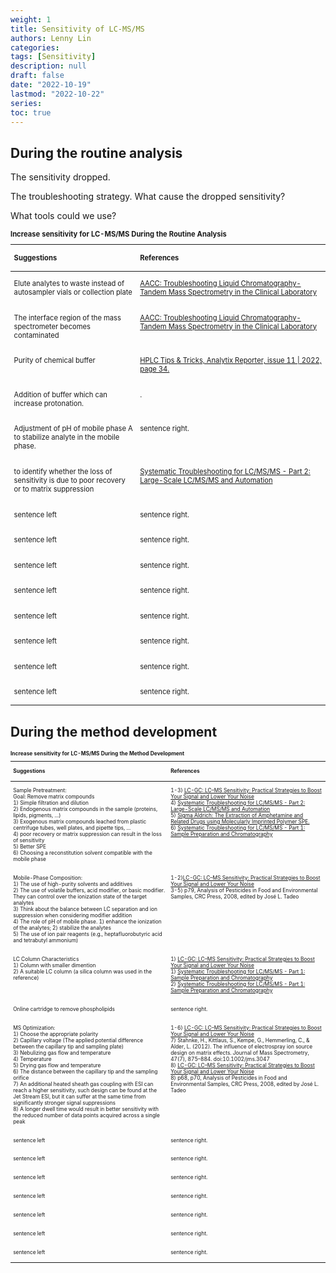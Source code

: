 ```yaml
---
weight: 1
title: Sensitivity of LC-MS/MS
authors: Lenny Lin
categories: 
tags: [Sensitivity]
description: null
draft: false
date: "2022-10-19"
lastmod: "2022-10-22"
series: 
toc: true
---
```


<!--more-->
## During the routine analysis  

The sensitivity dropped. 

The troubleshooting strategy. What cause the dropped sensitivity?  

What tools could we use?

<table style="width:100%; font-size: 80%">
<caption style="text-align:left", align = "top"><b>Increase sensitivity for LC-MS/MS During the Routine Analysis</b></caption>
<colgroup><col style="width: 40%" /><col style="width: 60%" />
</colgroup>
<thead>
  <tr VALIGN=TOP style="text-align:left"  class="header">
    <th><p>Suggestions</p></th>
    <th><p>References</p></th>
  </tr>
</thead>
<tbody VALIGN=TOP>
  <tr class="odd">
    <td><p>Elute analytes to waste instead of autosampler vials or collection plate
    </p></td>
    <td><p><a href = "https://https://www.aacc.org/cln/articles/2015/august/troubleshooting-liquid-chromatography-tandem-mass-spectrometry-in-the-clinical-laboratory">AACC: Troubleshooting Liquid Chromatography-Tandem Mass Spectrometry in the Clinical Laboratory</a>
    </p></td>
  </tr>
  <tr class="even">
    <td><p>The interface region of the mass spectrometer becomes contaminated
    </p></td>
    <td><p><a href = "https://www.aacc.org/cln/articles/2015/august/troubleshooting-liquid-chromatography-tandem-mass-spectrometry-in-the-clinical-laboratory" target="_blank" rel="noopener noreferrer">AACC: Troubleshooting Liquid Chromatography-Tandem Mass Spectrometry in the Clinical Laboratory</a>
    </p></td>
  </tr>
  <tr class="odd">
    <td><p>Purity of chemical buffer
    </p></td>
    <td><p><a href = "https://www.sigmaaldrich.com/CA/en/collections/analytix-reporter#archives" target="_blank" rel="noopener noreferrer">HPLC Tips & Tricks, Analytix Reporter, issue 11 | 2022, page 34.</a>
    </p></td>
  </tr>
  <tr class="even">
    <td><p>Addition of buffer which can increase protonation.
    </p></td>
    <td><p><to be found>.
    </p></td>
  </tr>
  <tr class="odd">
    <td><p>Adjustment of pH of mobile phase A to stabilize analyte in the mobile phase.
    </p></td>
    <td><p>sentence right.
    </p></td>
  </tr>
  <tr class="even">
    <td><p>to identify whether the loss of sensitivity is due to poor recovery or to matrix suppression
    </p></td>
    <td><p><a href = "https://cdn.sanity.io/files/0vv8moc6/biopharn/1a7e564988c4ca05949add7061339d9dadbe47ec.pdf/article-7275.pdf" target="_blank" rel="noopener noreferrer">Systematic Troubleshooting for LC/MS/MS - Part 2: Large-Scale LC/MS/MS and Automation</a>
    </p></td>
  </tr>
  <tr class="odd">
    <td><p>sentence left
    </p></td>
    <td><p>sentence right.
    </p></td>
  </tr>
  <tr class="even">
    <td><p>sentence left
    </p></td>
    <td><p> sentence right.
    </p></td>
  </tr>
  <tr class="odd">
    <td><p>sentence left
    </p></td>
    <td><p>sentence right.
    </p></td>
  </tr>
  <tr class="even">
    <td><p>sentence left
    </p></td>
    <td><p> sentence right.
    </p></td>
  </tr>
  <tr class="odd">
    <td><p>sentence left
    </p></td>
    <td><p>sentence right.
    </p></td>
  </tr>
  <tr class="even">
    <td><p>sentence left
    </p></td>
    <td><p> sentence right.
    </p></td>
  </tr>
  <tr class="odd">
    <td><p>sentence left
    </p></td>
    <td><p>sentence right.
    </p></td>
  </tr>
  <tr class="even">
    <td><p>sentence left
    </p></td>
    <td><p> sentence right.
    </p></td>
  </tr>
</tbody>
</table>


## During the method development   

<table style="width:100%; font-size: 60%">
<caption style="text-align:left", align = "top"><b>Increase sensitivity for LC-MS/MS During the Method Development</b></caption>
<colgroup><col style="width: 50%" /><col style="width: 50%" />
</colgroup>
<thead>
  <tr VALIGN=TOP style="text-align:left"  class="header">
    <th><p>Suggestions</p></th>
    <th><p>References</p></th>
  </tr>
</thead>
<tbody VALIGN=TOP>
  <tr class="odd">
    <td><p>Sample Pretreatment: 
    <br>Goal: Remove matrix compounds
    <br>1) Simple filtration and dilution
    <br>2) Endogenous matrix compounds in the sample (proteins, lipids, pigments, ...)
    <br>3) Exogenous matrix compounds leached from plastic centrifuge tubes, well plates, and pipette tips, ...
    <br>4) poor recovery or matrix suppression can result in the loss of sensitivity
    <br>5) Better SPE
    <br>6) Choosing a reconstitution solvent compatible with the mobile phase
    </p></td>
    <td><p>1-3) <a href = "https://www.chromatographyonline.com/view/lc-ms-sensitivity-practical-strategies-boost-your-signal-and-lower-your-noise" target="_blank" rel="noopener noreferrer">LC-GC: LC–MS Sensitivity: Practical Strategies to Boost Your Signal and Lower Your Noise</a>
    <br>4) <a href = "https://cdn.sanity.io/files/0vv8moc6/biopharn/1a7e564988c4ca05949add7061339d9dadbe47ec.pdf/article-7275.pdf" target="_blank" rel="noopener noreferrer">Systematic Troubleshooting for LC/MS/MS - Part 2: Large-Scale LC/MS/MS and Automation</a>
    <br>5) <a href = "https://www.sigmaaldrich.com/CA/en/technical-documents/technical-article/analytical-chemistry/solid-phase-extraction/the-extraction-of" target="_blank" rel="noopener noreferrer">Sigma Aldrich: The Extraction of Amphetamine and Related Drugs using Molecularly Imprinted Polymer SPE. </a>
    <br>6) <a href = "http://alfresco-static-files.s3.amazonaws.com/alfresco_images/pharma/2014/08/26/ede58aca-c91e-462c-a41b-42355e3be017/article-2140.pdf" target="_blank" rel="noopener noreferrer">Systematic Troubleshooting for LC/MS/MS - Part 1: Sample Preparation and Chromatography</a>
    </p></td>
  </tr>
  <tr class="even">
    <td><p>Mobile-Phase Composition:
    <br>1) The use of high-purity solvents and additives
    <br>2) The use of volatile buffers, acid modifier, or basic modifier.  They can control over the ionization state of the target analytes
    <br>3) Think about the balance between LC separation and ion suppression when considering modifier addition
    <br>4) The role of pH of mobile phase. 1) enhance the ionization of the analytes; 2) stabilize the analytes
    <br>5) The use of ion pair reagents (e.g., heptafluorobutyric acid and tetrabutyl ammonium)
    </p></td>
    <td><p>1-2)<a href = "https://www.chromatographyonline.com/view/lc-ms-sensitivity-practical-strategies-boost-your-signal-and-lower-your-noise" target="_blank" rel="noopener noreferrer">LC-GC: LC–MS Sensitivity: Practical Strategies to Boost Your Signal and Lower Your Noise</a>
    <br>3-5) p79, Analysis of Pesticides in Food and Environmental Samples, CRC Press, 2008, edited by José L. Tadeo
    </p></td>
  </tr>
  <tr class="odd">
    <td><p>LC Column Characteristics
    <br>1) Column with smaller dimention
    <br>2) A suitable LC column (a silica column was used in the reference)
    <br>
    </p></td>
    <td><p>1) <a href = "https://www.chromatographyonline.com/view/lc-ms-sensitivity-practical-strategies-boost-your-signal-and-lower-your-noise" target="_blank" rel="noopener noreferrer">LC-GC: LC–MS Sensitivity: Practical Strategies to Boost Your Signal and Lower Your Noise</a>
    <br>1) <a href = "http://alfresco-static-files.s3.amazonaws.com/alfresco_images/pharma/2014/08/26/ede58aca-c91e-462c-a41b-42355e3be017/article-2140.pdf" target="_blank" rel="noopener noreferrer">Systematic Troubleshooting for LC/MS/MS - Part 1: Sample Preparation and Chromatography</a>
    <br>2) <a href = "http://alfresco-static-files.s3.amazonaws.com/alfresco_images/pharma/2014/08/26/ede58aca-c91e-462c-a41b-42355e3be017/article-2140.pdf" target="_blank" rel="noopener noreferrer">Systematic Troubleshooting for LC/MS/MS - Part 1: Sample Preparation and Chromatography</a>
    </p></td>
  </tr>
  <tr class="even">
    <td><p>Online cartridge to remove phospholipids
    </p></td>
    <td><p> sentence right.
    </p></td>
  </tr>
  <tr class="odd">
    <td><p>MS Optimization:
    <br>1) Choose the appropriate polarity
    <br>2) Capillary voltage (The applied potential difference between the capillary tip and sampling plate)
    <br>3) Nebulizing gas flow and temperature
    <br>4) Temperature
    <br>5) Drying gas flow and temperature
    <br>6) The distance between the capillary tip and the sampling orifice 
    <br>7) An additional heated sheath gas coupling with ESI can reach a higher sensitivity, such design can be found at the Jet Stream ESI, but it can suffer at the same time from significantly stronger signal suppressions
    <br>8) A longer dwell time would result in better sensitivity with the reduced number of data points acquired across a single peak
    <br>
    </p></td>
    <td><p>1-6) <a href = "https://www.chromatographyonline.com/view/lc-ms-sensitivity-practical-strategies-boost-your-signal-and-lower-your-noise" target="_blank" rel="noopener noreferrer">LC-GC: LC–MS Sensitivity: Practical Strategies to Boost Your Signal and Lower Your Noise</a>
    <br>7) Stahnke, H., Kittlaus, S., Kempe, G., Hemmerling, C., & Alder, L. (2012). The influence of electrospray ion source design on matrix effects. Journal of Mass Spectrometry, 47(7), 875–884. doi:10.1002/jms.3047
    <br>8) <a href = "https://www.chromatographyonline.com/view/lc-ms-sensitivity-practical-strategies-boost-your-signal-and-lower-your-noise" target="_blank" rel="noopener noreferrer">LC-GC: LC–MS Sensitivity: Practical Strategies to Boost Your Signal and Lower Your Noise</a>
    <br>8) p68, p70, Analysis of Pesticides in Food and Environmental Samples, CRC Press, 2008, edited by José L. Tadeo
    </p></td>
  </tr>
  <tr class="even">
    <td><p>sentence left
    </p></td>
    <td><p> sentence right.
    </p></td>
  </tr>
  <tr class="odd">
    <td><p>sentence left
    </p></td>
    <td><p>sentence right.
    </p></td>
  </tr>
  <tr class="even">
    <td><p>sentence left
    </p></td>
    <td><p> sentence right.
    </p></td>
  </tr>
  <tr class="odd">
    <td><p>sentence left
    </p></td>
    <td><p>sentence right.
    </p></td>
  </tr>
  <tr class="even">
    <td><p>sentence left
    </p></td>
    <td><p> sentence right.
    </p></td>
  </tr>
  <tr class="odd">
    <td><p>sentence left
    </p></td>
    <td><p>sentence right.
    </p></td>
  </tr>
  <tr class="even">
    <td><p>sentence left
    </p></td>
    <td><p> sentence right.
    </p></td>
  </tr>
</tbody>
</table>
